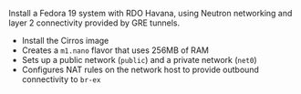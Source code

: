 Install a Fedora 19 system with RDO Havana, using Neutron networking
and layer 2 connectivity provided by GRE tunnels.

- Install the Cirros image
- Creates a `m1.nano` flavor that uses 256MB of RAM
- Sets up a public network (`public`) and a private network (`net0`)
- Configures NAT rules on the network host to provide outbound
  connectivity to `br-ex`

